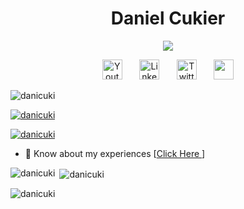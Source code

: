<h1 align="center" color="E05FC9">
Daniel Cukier</h1>

<p align="center">
    <img src="https://readme-typing-svg.demolab.com/?lines=Building%20Polkadot%20JAM%20with%20@jamixir;&font=Fira%20Code&center=true&width=600&height=45&color=E05FC9&vCenter=true&pause=1000&size=22" /></a>
</p>

<!-- Social icons section -->
<p align="center">
  <a href="https://www.youtube.com/@danicuki" target="blank"><img width="32px" alt="Youtube" title="Youtube" src="https://i.imgur.com/qiXu7b2.png"/></a>
  &#8287;&#8287;&#8287;&#8287;&#8287;
  <a href="https://www.linkedin.com/in/danielcukier/" target="blank"><img width="32px" alt="LinkedIn" title="LinkedIn" src="https://i.imgur.com/yRpa1dQ.png"/></a>
  &#8287;&#8287;&#8287;&#8287;&#8287;
  <a href="https://x.com/danicuki" target="blank"><img width="32px" alt="Twitter" title="Twitter" src="https://i.imgur.com/AixJgnm.png"/></a>
  &#8287;&#8287;&#8287;&#8287;&#8287;
  <a href="https://stackoverflow.com/users/105514/daniel-cukier" target="blank"><img src="https://raw.githubusercontent.com/rahuldkjain/github-profile-readme-generator/master/src/images/icons/Social/stack-overflow.svg"  width="32px" /></a>

</p>


<p align="left"> <img src="https://komarev.com/ghpvc/?username=danicuki&label=Profile%20views&color=0e75b6&style=flat" alt="danicuki" /> </p>

<p align="left"> <a href="https://github.com/ryo-ma/github-profile-trophy"><img src="https://github-profile-trophy.vercel.app/?username=danicuki&theme=onedark" alt="danicuki" /></a> </p>

<p align="left"> <a href="https://twitter.com/danicuki" target="blank"><img src="https://img.shields.io/twitter/follow/danicuki?logo=twitter&style=for-the-badge" alt="danicuki" /></a> </p>

- 📄 Know about my experiences [<a href="http://www.linkedin.com/in/danielcukier/" target="_blank">Click Here </a>]

<p><img align="left" src="https://github-readme-stats.vercel.app/api/top-langs?username=danicuki&show_icons=true&locale=en&layout=compact&theme=dark" alt="danicuki" /></p>

<p>&nbsp;<img align="center" src="https://github-readme-stats.vercel.app/api?username=danicuki&show_icons=true&locale=en&theme=dark" alt="danicuki" /></p>

<p><img align="center" src="https://github-readme-streak-stats-eight.vercel.app/?user=danicuki&theme=dark" alt="danicuki" /></p>
